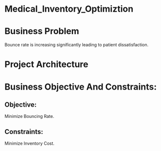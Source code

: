 # Medical_Inventory_Optimiztion
# Business Problem
  Bounce rate is increasing significantly leading to patient dissatisfaction.
# Project Architecture

# Business Objective And Constraints:
## Objective:
  Minimize Bouncing Rate.
## Constraints:
  Minimize Inventory Cost.
